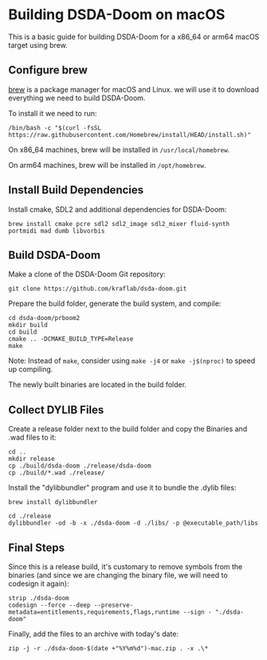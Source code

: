 # Building DSDA-Doom on macOS
This is a basic guide for building DSDA-Doom for a x86_64 or arm64 macOS target using brew. 
## Configure brew
[brew](https://brew.sh) is a package manager for macOS and Linux. we will use it to download everything we need to build DSDA-Doom.

To install it we need to run:
```
/bin/bash -c "$(curl -fsSL https://raw.githubusercontent.com/Homebrew/install/HEAD/install.sh)"
```
On x86_64 machines, brew will be installed in `/usr/local/homebrew`.

On arm64 machines, brew will be installed in `/opt/homebrew`.
## Install Build Dependencies
Install cmake, SDL2 and additional dependencies for DSDA-Doom:
```
brew install cmake pcre sdl2 sdl2_image sdl2_mixer fluid-synth portmidi mad dumb libvorbis
```
## Build DSDA-Doom
Make a clone of the DSDA-Doom Git repository:
```
git clone https://github.com/kraflab/dsda-doom.git
```
Prepare the build folder, generate the build system, and compile:
```
cd dsda-doom/prboom2
mkdir build
cd build
cmake .. -DCMAKE_BUILD_TYPE=Release
make
```
Note: Instead of `make`, consider using `make -j4` or `make -j$(nproc)` to speed up compiling.

The newly built binaries are located in the build folder.

## Collect DYLIB Files
Create a release folder next to the build folder and copy the Binaries and .wad files to it:
```
cd ..
mkdir release
cp ./build/dsda-doom ./release/dsda-doom
cp ./build/*.wad ./release/
```

Install the "dylibbundler" program and use it to bundle the .dylib files:

```
brew install dylibbundler

cd ./release
dylibbundler -od -b -x ./dsda-doom -d ./libs/ -p @executable_path/libs
```

## Final Steps

Since this is a release build, it's customary to remove symbols from the binaries (and since we are changing the binary file, we will need to codesign it again):

```
strip ./dsda-doom
codesign --force --deep --preserve-metadata=entitlements,requirements,flags,runtime --sign - "./dsda-doom"
```
Finally, add the files to an archive with today's date:
```
zip -j -r ./dsda-doom-$(date +"%Y%m%d")-mac.zip . -x .\*
```
